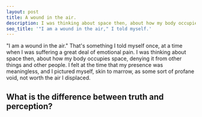 ```yaml
---
layout: post
title: A wound in the air.
description: I was thinking about space then, about how my body occupies space, denying it from other things and other people.
seo_title: '"I am a wound in the air," I told myself.'
---
```


"I am a wound in the air." That's something I told myself once, at a time when I was suffering a great deal of emotional pain. I was thinking about space then, about how my body occupies space, denying it from other things and other people. I felt at the time that my presence was meaningless, and I pictured myself, skin to marrow, as some sort of profane void, not worth the air I displaced.

## What is the difference between truth and perception?

